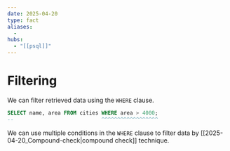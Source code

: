 ```yaml
---
date: 2025-04-20
type: fact
aliases:
  -
hubs:
  - "[[psql]]"
---
```


# Filtering

We can filter retrieved data using the `WHERE` clause.

```sql
SELECT name, area FROM cities WHERE area > 4000;
--                            ^^^^^^^^^^^^^^^^^^
```

We can use multiple conditions in the `WHERE` clause to filter data by [[2025-04-20_Compound-check|compound check]] technique.
